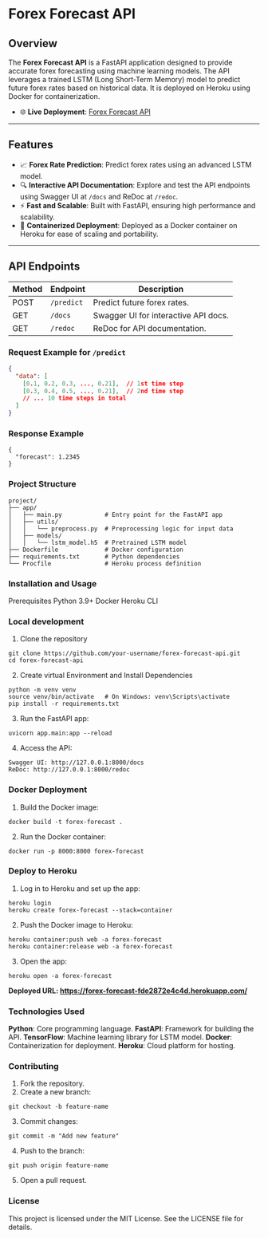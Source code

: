# Forex Forecast API

## Overview

The **Forex Forecast API** is a FastAPI application designed to provide accurate forex forecasting using machine learning models. The API leverages a trained LSTM (Long Short-Term Memory) model to predict future forex rates based on historical data. It is deployed on Heroku using Docker for containerization.

- 🌐 **Live Deployment**: [Forex Forecast API](https://forex-forecast-fde2872e4c4d.herokuapp.com/)

---

## Features

- 📈 **Forex Rate Prediction**: Predict forex rates using an advanced LSTM model.
- 🔍 **Interactive API Documentation**: Explore and test the API endpoints using Swagger UI at `/docs` and ReDoc at `/redoc`.
- ⚡ **Fast and Scalable**: Built with FastAPI, ensuring high performance and scalability.
- 🐳 **Containerized Deployment**: Deployed as a Docker container on Heroku for ease of scaling and portability.

---

## API Endpoints


| Method | Endpoint      | Description                          |
|--------|---------------|--------------------------------------|
| POST   | `/predict`    | Predict future forex rates.          |
| GET    | `/docs`       | Swagger UI for interactive API docs. |
| GET    | `/redoc`      | ReDoc for API documentation.         |

### Request Example for `/predict`

```json
{
  "data": [
    [0.1, 0.2, 0.3, ..., 0.21],  // 1st time step
    [0.3, 0.4, 0.5, ..., 0.21],  // 2nd time step
    // ... 10 time steps in total
  ]
}
```

### Response Example
```
{
  "forecast": 1.2345
}
```

### Project Structure
```
project/
├── app/
│   ├── main.py            # Entry point for the FastAPI app
│   ├── utils/
│   │   └── preprocess.py  # Preprocessing logic for input data
│   ├── models/
│   │   └── lstm_model.h5  # Pretrained LSTM model
├── Dockerfile             # Docker configuration
├── requirements.txt       # Python dependencies
└── Procfile               # Heroku process definition
```
### Installation and Usage

Prerequisites
Python 3.9+
Docker
Heroku CLI

### Local development
1. Clone the repository
```
git clone https://github.com/your-username/forex-forecast-api.git
cd forex-forecast-api
```
2. Create virtual Environment and Install Dependencies
```
python -m venv venv
source venv/bin/activate   # On Windows: venv\Scripts\activate
pip install -r requirements.txt
```
3. Run the FastAPI app:
```
uvicorn app.main:app --reload

```
4. Access the API:
```
Swagger UI: http://127.0.0.1:8000/docs
ReDoc: http://127.0.0.1:8000/redoc
```
### Docker Deployment
1. Build the Docker image:
```
docker build -t forex-forecast .
```
2. Run the Docker container:
```
docker run -p 8000:8000 forex-forecast
```
### Deploy to Heroku
1. Log in to Heroku and set up the app:
```
heroku login
heroku create forex-forecast --stack=container

```
2. Push the Docker image to Heroku:
```
heroku container:push web -a forex-forecast
heroku container:release web -a forex-forecast
```

3. Open the app:
```
heroku open -a forex-forecast
```
**Deployed URL: https://forex-forecast-fde2872e4c4d.herokuapp.com/**

### Technologies Used
**Python**: Core programming language.
**FastAPI**: Framework for building the API.
**TensorFlow**: Machine learning library for LSTM model.
**Docker**: Containerization for deployment.
**Heroku**: Cloud platform for hosting.

### Contributing
1. Fork the repository.
2. Create a new branch:
```
git checkout -b feature-name
```
3. Commit changes:
```
git commit -m "Add new feature"
```
4. Push to the branch:
```
git push origin feature-name
```
5. Open a pull request.

### License
This project is licensed under the MIT License. See the LICENSE file for details.
